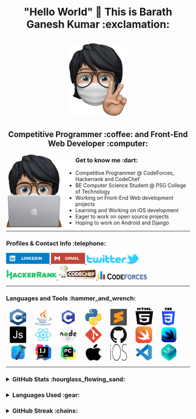 <h1 align="center"> "Hello World" 👋 This is Barath Ganesh Kumar :exclamation: <br></br>
<img width="160" height="200" hspace="10" src="icons/h1.png"/>
</h1>

<h2 align="center"> Competitive Programmer :coffee: and Front-End Web Developer :computer:</h2>

<img align="left" width="190" height="200" src="icons/h2.png"/>

<h3>Get to know me :dart: </h3>

- Competitive Programmer @ CodeForces, Hackerrank and CodeChef
- BE Computer Science Student @ PSG College of Technology
- Working on Front-End Web development projects
- Learning and Working on iOS development
- Eager to work on open source projects
- Hoping to work on Android and Django

---

<h3>Profiles & Contact Info :telephone:</h3>

<a href="https://www.linkedin.com/in/barathkumarbk-15/" target="_blank"> <img height="30" src="icons/p1.svg"/> </a>
<a href="mailto:barathganeshkumar2002@gmail.com" target="_blank"> <img height="30" src="icons/p2.svg"/> </a>
<a href="https://twitter.com/BarathGaneshKu1" target="_blank"> <img height="27" src="icons/p3.png"/> </a>
<a href="https://www.hackerrank.com/barathganeshkum1" target="_blank"> <img height="27" src="icons/p4.png"/> </a>
<a href="https://www.codechef.com/users/barathkumar15" target="_blank"> <img height="40" src="icons/p5.png"/> </a>
<a href="https://codeforces.com/profile/BK15" target="_blank"> <img height="23" width="135" style="clip-path: rect(10px, 0px, 0px, 0px);" src="icons/p6.png"/> </a>

---

<h3>Languages and Tools :hammer_and_wrench:</h3>
<p>
<img width="45" height="45" hspace="10" src="icons/1.svg"/>
<img width="45" height="45" hspace="10" src="icons/2.svg"/>
<img width="45" height="45" hspace="10" src="icons/3.png"/>
<img width="45" height="45" hspace="10" src="icons/4.svg"/>
<img width="45" height="45" hspace="10" src="icons/5.svg"/>
<img width="48" height="48" hspace="10" src="icons/6.svg"/>
<img width="36" height="48" hspace="10" src="icons/7.png"/>
<img width="45" height="45" hspace="10" src="icons/8.svg"/>
<img width="45" height="45" hspace="10" src="icons/9.svg"/>
<img width="45" height="45" hspace="10" src="icons/10.svg"/>
<img width="45" height="45" hspace="10" src="icons/11.svg"/>
<img width="45" height="45" hspace="10" src="icons/12.svg"/>
<img width="45" height="45" hspace="10" src="icons/13.svg"/>
<img width="45" height="45" hspace="10" src="icons/14.png"/>
<img width="45" height="45" hspace="10" src="icons/15.png"/>
<img width="45" height="45" hspace="10" src="icons/16.svg"/>
<img width="45" height="45" hspace="10" src="icons/17.png"/>
<img width="45" height="45" hspace="10" src="icons/18.svg"/> 
<img width="45" height="45" hspace="10" src="icons/19.svg"/>
<img width="45" height="45" hspace="10" src="icons/20.svg"/>
<img width="45" height="45" hspace="10" src="icons/21.png"/>
</p>
 
---
 
<h3> <details> <summary> GitHub Stats 	:hourglass_flowing_sand: </summary> <p align="center"> <br> <br> <img src="https://komarev.com/ghpvc/?username=BarathKumarBK-15&label=PROFILE+VIEWS&color=ff3d67"/> <br> <br> <img src="https://github-readme-stats.vercel.app/api?username=BarathKumarBK-15&show_icons=true&theme=radical"/> </p> </details> </h3>

<h3> <details> <summary> Languages Used :gear: </summary> <p align="center"> <br> <br> <img src="https://github-readme-stats.vercel.app/api/top-langs/?username=BarathKumarBK-15&layout=compact"/> </details> </h3>
 
<h3> <details> <summary> GitHub Streak :chains: </summary> <p align="center"> <br> <br> <img src="https://github-readme-streak-stats.herokuapp.com/?user=BarathKumarBK-15&theme=radical"/> </details> </h3>
 
<!--
**BarathKumarBK-15/BarathKumarBK-15** is a ✨ _special_ ✨ repository because its `README.md` (this file) appears on your GitHub profile.

Here are some ideas to get you started:

- 🔭 I’m currently working on ...
- 🌱 I’m currently learning ...
- 👯 I’m looking to collaborate on ...
- 🤔 I’m looking for help with ...
- 💬 Ask me about ...
- 📫 How to reach me: ...
- 😄 Pronouns: ...
- ⚡ Fun fact: ...
-->
